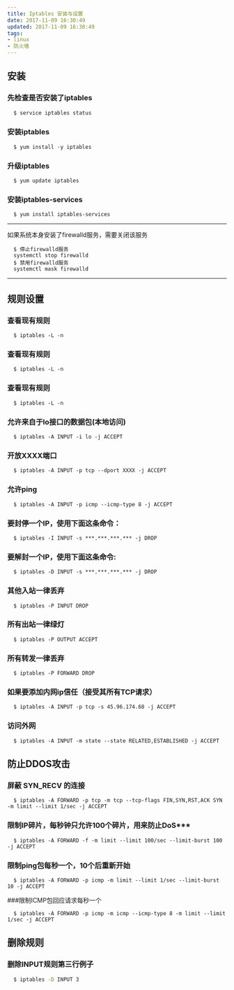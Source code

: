 ```yaml
---
title: Iptables 安装与设置
date: 2017-11-09 16:30:49
updated: 2017-11-09 16:30:49
tags: 
- linux 
- 防火墙
---
```


## 安装
### 先检查是否安装了iptables
``` bash
  $ service iptables status
```
### 安装iptables
``` 
  $ yum install -y iptables 
```
### 升级iptables
```
  $ yum update iptables
```
### 安装iptables-services
```
  $ yum install iptables-services
```
---
  如果系统本身安装了firewalld服务，需要关闭该服务
```
  $ 停止firewalld服务
  systemctl stop firewalld
  $ 禁用firewalld服务
  systemctl mask firewalld
```
---
## 规则设置
### 查看现有规则
```
  $ iptables -L -n
```
### 查看现有规则
```
  $ iptables -L -n
```
### 查看现有规则
```
  $ iptables -L -n
```
### 允许来自于lo接口的数据包(本地访问)
```
  $ iptables -A INPUT -i lo -j ACCEPT
```
### 开放XXXX端口
```
  $ iptables -A INPUT -p tcp --dport XXXX -j ACCEPT
```
### 允许ping
```
  $ iptables -A INPUT -p icmp --icmp-type 8 -j ACCEPT
```
### 要封停一个IP，使用下面这条命令：
```
  $ iptables -I INPUT -s ***.***.***.*** -j DROP
```
### 要解封一个IP，使用下面这条命令:
```
  $ iptables -D INPUT -s ***.***.***.*** -j DROP
```
### 其他入站一律丢弃
```
  $ iptables -P INPUT DROP
```
### 所有出站一律绿灯
```
  $ iptables -P OUTPUT ACCEPT
```
### 所有转发一律丢弃
```
  $ iptables -P FORWARD DROP
```
### 如果要添加内网ip信任（接受其所有TCP请求）
```
  $ iptables -A INPUT -p tcp -s 45.96.174.68 -j ACCEPT
```
### 访问外网
```
  $ iptables -A INPUT -m state --state RELATED,ESTABLISHED -j ACCEPT
```
##  防止DDOS攻击
### 屏蔽 SYN_RECV 的连接
```
  $ iptables -A FORWARD -p tcp -m tcp --tcp-flags FIN,SYN,RST,ACK SYN -m limit --limit 1/sec -j ACCEPT
```
### 限制IP碎片，每秒钟只允许100个碎片，用来防止DoS***
```
  $ iptables -A FORWARD -f -m limit --limit 100/sec --limit-burst 100 -j ACCEPT
```
### 限制ping包每秒一个，10个后重新开始
```
  $ iptables -A FORWARD -p icmp -m limit --limit 1/sec --limit-burst 10 -j ACCEPT
```
###限制ICMP包回应请求每秒一个
```
  $ iptables -A FORWARD -p icmp -m icmp --icmp-type 8 -m limit --limit 1/sec -j ACCEPT
```
## 删除规则
### 删除INPUT规则第三行例子
``` bash
  $ iptables -D INPUT 3
```
